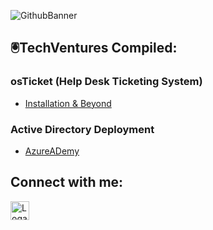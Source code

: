 ![GithubBanner](https://github.com/GrifCodes/GrifCodes/assets/150773923/fb396ed2-a4f4-4dff-a318-d0af33c3adfb)



## 🖲️TechVentures Compiled:
### osTicket (Help Desk Ticketing System)
- [Installation & Beyond](https://github.com/GrifCodes/osticket-prereqs#osticket-prereqs)

### Active Directory Deployment
- [AzureADemy](https://github.com/GrifCodes/AzureADemy)



## Connect with me:
[<img align="left" alt="Logan | LinkedIn" width="30px" src="https://cdn.jsdelivr.net/npm/simple-icons@v3/icons/linkedin.svg" style="vertical-align: middle;"/>](https://www.linkedin.com/in/coderoad/)

